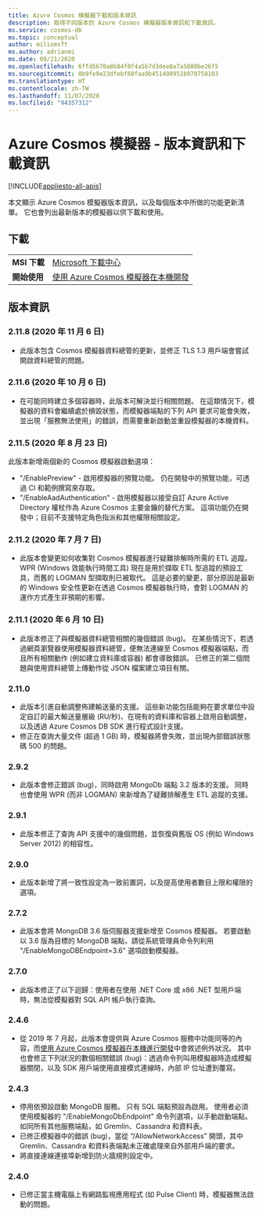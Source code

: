```yaml
---
title: Azure Cosmos 模擬器下載和版本資訊
description: 取得不同版本的 Azure Cosmos 模擬器版本資訊和下載資訊。
ms.service: cosmos-db
ms.topic: conceptual
author: milismsft
ms.author: adrianmi
ms.date: 09/21/2020
ms.openlocfilehash: 6ffd5670a8b84f0f4a5b7d3dee8a7a5080be26f5
ms.sourcegitcommit: 0b9fe9e23dfebf60faa9b451498951b970758103
ms.translationtype: HT
ms.contentlocale: zh-TW
ms.lasthandoff: 11/07/2020
ms.locfileid: "94357312"
---
```

# <a name="azure-cosmos-emulator---release-notes-and-download-information"></a>Azure Cosmos 模擬器 - 版本資訊和下載資訊
[!INCLUDE[appliesto-all-apis](includes/appliesto-all-apis.md)]

本文顯示 Azure Cosmos 模擬器版本資訊，以及每個版本中所做的功能更新清單。 它也會列出最新版本的模擬器以供下載和使用。

## <a name="download"></a>下載

| | |
|---------|---------|
|**MSI 下載**|[Microsoft 下載中心](https://aka.ms/cosmosdb-emulator)|
|**開始使用**|[使用 Azure Cosmos 模擬器在本機開發](local-emulator.md)|

## <a name="release-notes"></a>版本資訊

### <a name="2118-6-november-2020"></a>2.11.8 (2020 年 11 月 6 日)

 - 此版本包含 Cosmos 模擬器資料總管的更新，並修正 TLS 1.3 用戶端會嘗試開啟資料總管的問題。

### <a name="2116-6-october-2020"></a>2.11.6 (2020 年 10 月 6 日)

 - 在可能同時建立多個容器時，此版本可解決並行相關問題。 在這類情況下，模擬器的資料會繼續處於損毀狀態，而模擬器端點的下列 API 要求可能會失敗，並出現「服務無法使用」的錯誤，而需要重新啟動並重設模擬器的本機資料。

### <a name="2115-23-august-2020"></a>2.11.5 (2020 年 8 月 23 日)

此版本新增兩個新的 Cosmos 模擬器啟動選項： 

* "/EnablePreview" - 啟用模擬器的預覽功能。 仍在開發中的預覽功能，可透過 CI 和範例撰寫來存取。
* "/EnableAadAuthentication" - 啟用模擬器以接受自訂 Azure Active Directory 權杖作為 Azure Cosmos 主要金鑰的替代方案。 這項功能仍在開發中；目前不支援特定角色指派和其他權限相關設定。

### <a name="2112-07-july-2020"></a>2.11.2 (2020 年 7 月 7 日)

- 此版本會變更如何收集對 Cosmos 模擬器進行疑難排解時所需的 ETL 追蹤。 WPR (Windows 效能執行時間工具) 現在是用於擷取 ETL 型追蹤的預設工具，而舊的 LOGMAN 型擷取則已被取代。 這是必要的變更，部分原因是最新的 Windows 安全性更新在透過 Cosmos 模擬器執行時，會對 LOGMAN 的運作方式產生非預期的影響。

### <a name="2111-10-june-2020"></a>2.11.1 (2020 年 6 月 10 日)

- 此版本修正了與模擬器資料總管相關的幾個錯誤 (bug)。 在某些情況下，若透過網頁瀏覽器使用模擬器資料總管，便無法連線至 Cosmos 模擬器端點，而且所有相關動作 (例如建立資料庫或容器) 都會導致錯誤。 已修正的第二個問題與使用資料總管上傳動作從 JSON 檔案建立項目有關。

### <a name="2110"></a>2.11.0

- 此版本引進自動調整佈建輸送量的支援。 這些新功能包括能夠在要求單位中設定自訂的最大輸送量層級 (RU/秒)、在現有的資料庫和容器上啟用自動調整，以及透過 Azure Cosmos DB SDK 進行程式設計支援。
- 修正在查詢大量文件 (超過 1 GB) 時，模擬器將會失敗，並出現內部錯誤狀態碼 500 的問題。

### <a name="292"></a>2.9.2

- 此版本會修正錯誤 (bug)，同時啟用 MongoDb 端點 3.2 版本的支援。 同時也會使用 WPR (而非 LOGMAN) 來新增為了疑難排解產生 ETL 追蹤的支援。

### <a name="291"></a>2.9.1

- 此版本修正了查詢 API 支援中的幾個問題，並恢復與舊版 OS (例如 Windows Server 2012) 的相容性。

### <a name="290"></a>2.9.0

- 此版本新增了將一致性設定為一致前置詞，以及提高使用者數目上限和權限的選項。

### <a name="272"></a>2.7.2

- 此版本會將 MongoDB 3.6 版伺服器支援新增至 Cosmos 模擬器。 若要啟動以 3.6 版為目標的 MongoDB 端點，請從系統管理員命令列利用 "/EnableMongoDBEndpoint=3.6" 選項啟動模擬器。

### <a name="270"></a>2.7.0

- 此版本修正了以下迴歸：使用者在使用 .NET Core 或 x86 .NET 型用戶端時，無法從模擬器對 SQL API 帳戶執行查詢。

### <a name="246"></a>2.4.6

- 從 2019 年 7 月起，此版本會提供與 Azure Cosmos 服務中功能同等的內容，而[使用 Azure Cosmos 模擬器在本機進行開發](local-emulator.md)中會敘述例外狀況。 其中也會修正下列狀況的數個相關錯誤 (bug)：透過命令列叫用模擬器時造成模擬器關閉，以及 SDK 用戶端使用直接模式連線時，內部 IP 位址遭到覆寫。

### <a name="243"></a>2.4.3

- 停用依預設啟動 MongoDB 服務。 只有 SQL 端點預設為啟用。 使用者必須使用模擬器的 "/EnableMongoDbEndpoint" 命令列選項，以手動啟動端點。 如同所有其他服務端點，如 Gremlin、Cassandra 和資料表。
- 已修正模擬器中的錯誤 (bug)，當從 “/AllowNetworkAccess” 開頭，其中 Gremlin、Cassandra 和資料表端點未正確處理來自外部用戶端的要求。
- 將直接連線連接埠新增到防火牆規則設定中。

### <a name="240"></a>2.4.0

- 已修正當主機電腦上有網路監視應用程式 (如 Pulse Client) 時，模擬器無法啟動的問題。
